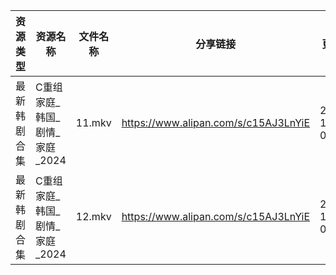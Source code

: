 | 资源类型   | 资源名称                | 文件名称   | 分享链接                                 | 更新时间                |
| ------ | ------------------- | ------ | ------------------------------------ | ------------------- |
| 最新韩剧合集 | C重组家庭_韩国_剧情_家庭_2024 | 11.mkv | https://www.alipan.com/s/c15AJ3LnYiE | 2024-11-14 00:05:16 |
| 最新韩剧合集 | C重组家庭_韩国_剧情_家庭_2024 | 12.mkv | https://www.alipan.com/s/c15AJ3LnYiE | 2024-11-14 00:05:16 |
